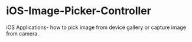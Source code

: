 iOS-Image-Picker-Controller
===========================

iOS Applications- how to pick image from device gallery or capture image from camera.
